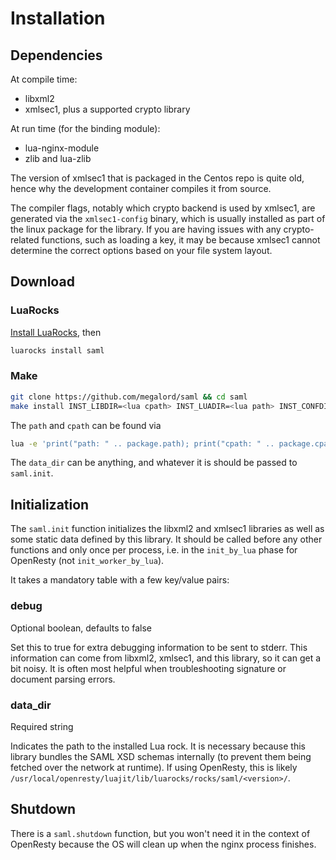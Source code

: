 # Installation

## Dependencies

At compile time:

* libxml2
* xmlsec1, plus a supported crypto library

At run time (for the binding module):

* lua-nginx-module
* zlib and lua-zlib

The version of xmlsec1 that is packaged in the Centos repo is quite old, hence why the development container compiles it from source.

The compiler flags, notably which crypto backend is used by xmlsec1, are generated via the `xmlsec1-config` binary, which is usually installed as part of the linux package for the library.  If you are having issues with any crypto-related functions, such as loading a key, it may be because xmlsec1 cannot determine the correct options based on your file system layout.


## Download

### LuaRocks

[Install LuaRocks](https://github.com/luarocks/luarocks/wiki/Download), then

```bash
luarocks install saml
```

### Make

```bash
git clone https://github.com/megalord/saml && cd saml
make install INST_LIBDIR=<lua cpath> INST_LUADIR=<lua path> INST_CONFDIR=<data_dir>
```

The `path` and `cpath` can be found via
```bash
lua -e 'print("path: " .. package.path); print("cpath: " .. package.cpath)'
```

The `data_dir` can be anything, and whatever it is should be passed to `saml.init`.

## Initialization

The `saml.init` function initializes the libxml2 and xmlsec1 libraries as well as some static data defined by this library.  It should be called before any other functions and only once per process, i.e. in the `init_by_lua` phase for OpenResty (not `init_worker_by_lua`).

It takes a mandatory table with a few key/value pairs:

### debug

Optional boolean, defaults to false

Set this to true for extra debugging information to be sent to stderr.  This information can come from libxml2, xmlsec1, and this library, so it can get a bit noisy.  It is often most helpful when troubleshooting signature or document parsing errors.

### data_dir

Required string

Indicates the path to the installed Lua rock.  It is necessary because this library bundles the SAML XSD schemas internally (to prevent them being fetched over the network at runtime).  If using OpenResty, this is likely `/usr/local/openresty/luajit/lib/luarocks/rocks/saml/<version>/`.


## Shutdown

There is a `saml.shutdown` function, but you won't need it in the context of OpenResty because the OS will clean up when the nginx process finishes.
